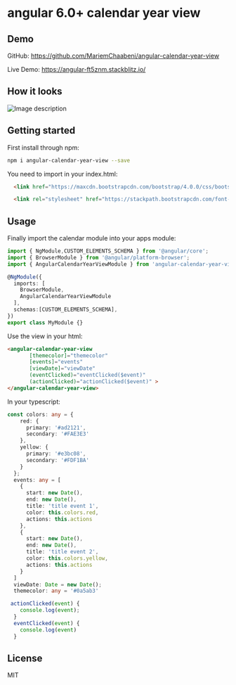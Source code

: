 # angular 6.0+ calendar year view

## Demo
GitHub: https://github.com/MariemChaabeni/angular-calendar-year-view

Live Demo: https://angular-ft5znm.stackblitz.io/

## How it looks
![Image description](https://i.imgur.com/IafcF0j.png)


## Getting started
First install through npm:

```bash
npm i angular-calendar-year-view --save
```

You need to import in your index.html:

```html
  <link href="https://maxcdn.bootstrapcdn.com/bootstrap/4.0.0/css/bootstrap.min.css" rel="stylesheet">

  <link rel="stylesheet" href="https://stackpath.bootstrapcdn.com/font-awesome/4.7.0/css/font-awesome.min.css"/>
```

## Usage
Finally import the calendar module into your apps module:

```typescript
import { NgModule,CUSTOM_ELEMENTS_SCHEMA } from '@angular/core';
import { BrowserModule } from '@angular/platform-browser';
import { AngularCalendarYearViewModule } from 'angular-calendar-year-view';

@NgModule({
  imports: [
    BrowserModule,
    AngularCalendarYearViewModule
  ],
  schemas:[CUSTOM_ELEMENTS_SCHEMA],
})
export class MyModule {}
```
Use the view in your html:
```html
<angular-calendar-year-view  
       [themecolor]="themecolor" 
       [events]="events"  
       [viewDate]="viewDate"  
       (eventClicked)="eventClicked($event)" 
       (actionClicked)="actionClicked($event)" >
</angular-calendar-year-view>
```
In your typescript:

```typescript
const colors: any = {
    red: {
      primary: '#ad2121',
      secondary: '#FAE3E3'
    },
    yellow: {
      primary: '#e3bc08',
      secondary: '#FDF1BA'
    }
  };
  events: any = [
    {
      start: new Date(),
      end: new Date(),
      title: 'title event 1',
      color: this.colors.red,
      actions: this.actions
    },
    {
      start: new Date(),
      end: new Date(),
      title: 'title event 2',
      color: this.colors.yellow,
      actions: this.actions
    }
  ]
  viewDate: Date = new Date();
  themecolor: any = '#0a5ab3'
```
```typescript
 actionClicked(event) {
    console.log(event);
  }
  eventClicked(event) {
    console.log(event)
  }
```

## License

MIT
